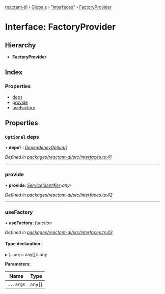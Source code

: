 [reactant-di](../README.md) › [Globals](../globals.md) › ["interfaces"](../modules/_interfaces_.md) › [FactoryProvider](_interfaces_.factoryprovider.md)

# Interface: FactoryProvider

## Hierarchy

* **FactoryProvider**

## Index

### Properties

* [deps](_interfaces_.factoryprovider.md#optional-deps)
* [provide](_interfaces_.factoryprovider.md#provide)
* [useFactory](_interfaces_.factoryprovider.md#usefactory)

## Properties

### `Optional` deps

• **deps**? : *[DependencyOption](../modules/_interfaces_.md#dependencyoption)[]*

*Defined in [packages/reactant-di/src/interfaces.ts:41](https://github.com/unadlib/reactant/blob/2a94e2e/packages/reactant-di/src/interfaces.ts#L41)*

___

###  provide

• **provide**: *[ServiceIdentifier](../modules/_interfaces_.md#serviceidentifier)‹any›*

*Defined in [packages/reactant-di/src/interfaces.ts:42](https://github.com/unadlib/reactant/blob/2a94e2e/packages/reactant-di/src/interfaces.ts#L42)*

___

###  useFactory

• **useFactory**: *function*

*Defined in [packages/reactant-di/src/interfaces.ts:43](https://github.com/unadlib/reactant/blob/2a94e2e/packages/reactant-di/src/interfaces.ts#L43)*

#### Type declaration:

▸ (...`args`: any[]): *any*

**Parameters:**

Name | Type |
------ | ------ |
`...args` | any[] |
